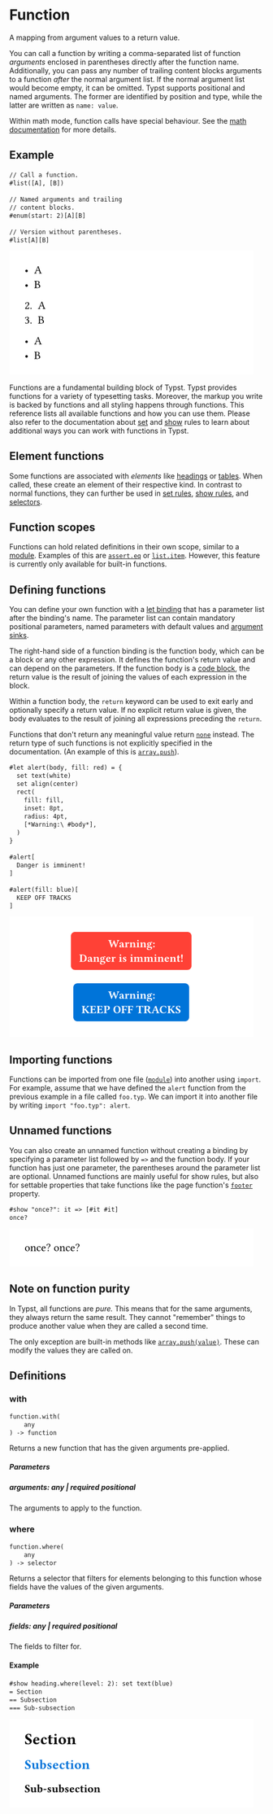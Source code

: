 
# Function

A mapping from argument values to a return value.

You can call a function by writing a comma-separated list of function
*arguments* enclosed in parentheses directly after the function name.
Additionally, you can pass any number of trailing content blocks
arguments to a function *after* the normal argument list. If the normal
argument list would become empty, it can be omitted. Typst supports
positional and named arguments. The former are identified by position
and type, while the latter are written as `name: value`.

Within math mode, function calls have special behaviour. See the [math
documentation](/reference/math/) for more details.

## Example

<div class="previewed-code">

    // Call a function.
    #list([A], [B])

    // Named arguments and trailing
    // content blocks.
    #enum(start: 2)[A][B]

    // Version without parentheses.
    #list[A][B]

<div class="preview">

![Preview](/assets/87cba5b2546c4d8134e4fbb8ab2e42e8.png)

</div>

</div>

Functions are a fundamental building block of Typst. Typst provides
functions for a variety of typesetting tasks. Moreover, the markup you
write is backed by functions and all styling happens through functions.
This reference lists all available functions and how you can use them.
Please also refer to the documentation about
[set](/reference/styling/#set-rules) and
[show](/reference/styling/#show-rules) rules to learn about additional
ways you can work with functions in Typst.

## Element functions

Some functions are associated with *elements* like
[headings](/reference/model/heading/) or
[tables](/reference/model/table/). When called, these create an element
of their respective kind. In contrast to normal functions, they can
further be used in [set rules](/reference/styling/#set-rules), [show
rules](/reference/styling/#show-rules), and
[selectors](/reference/foundations/selector/).

## Function scopes

Functions can hold related definitions in their own scope, similar to a
[module](/reference/scripting/#modules). Examples of this are
[`assert.eq`](/reference/foundations/assert/#definitions-eq) or
[`list.item`](/reference/model/list/#definitions-item). However, this
feature is currently only available for built-in functions.

## Defining functions

You can define your own function with a [let
binding](/reference/scripting/#bindings) that has a parameter list after
the binding's name. The parameter list can contain mandatory positional
parameters, named parameters with default values and [argument
sinks](/reference/foundations/arguments/).

The right-hand side of a function binding is the function body, which
can be a block or any other expression. It defines the function's return
value and can depend on the parameters. If the function body is a [code
block](/reference/scripting/#blocks), the return value is the result of
joining the values of each expression in the block.

Within a function body, the `return` keyword can be used to exit early
and optionally specify a return value. If no explicit return value is
given, the body evaluates to the result of joining all expressions
preceding the `return`.

Functions that don't return any meaningful value return
[`none`](/reference/foundations/none/ "`none`") instead. The return type
of such functions is not explicitly specified in the documentation. (An
example of this is
[`array.push`](/reference/foundations/array/#definitions-push "`array.push`")).

<div class="previewed-code">

    #let alert(body, fill: red) = {
      set text(white)
      set align(center)
      rect(
        fill: fill,
        inset: 8pt,
        radius: 4pt,
        [*Warning:\ #body*],
      )
    }

    #alert[
      Danger is imminent!
    ]

    #alert(fill: blue)[
      KEEP OFF TRACKS
    ]

<div class="preview">

![Preview](/assets/e7ac0ae1342dcd1b7bfc1dce40ec5bed.png)

</div>

</div>

## Importing functions

Functions can be imported from one file
([`module`](/reference/scripting/#modules)) into another using
<span class="typ-key">`import`</span>. For example, assume that we have
defined the `alert` function from the previous example in a file called
`foo.typ`. We can import it into another file by writing
<span class="typ-key">`import`</span>` `<span class="typ-str">`"foo.typ"`</span><span class="typ-punct">`:`</span>` alert`.

## Unnamed functions

You can also create an unnamed function without creating a binding by
specifying a parameter list followed by `=>` and the function body. If
your function has just one parameter, the parentheses around the
parameter list are optional. Unnamed functions are mainly useful for
show rules, but also for settable properties that take functions like
the page function's
[`footer`](/reference/layout/page/#parameters-footer) property.

<div class="previewed-code">

    #show "once?": it => [#it #it]
    once?

<div class="preview">

![Preview](/assets/c9779efb0fcc717fd4868ec6868bdcf9.png)

</div>

</div>

## Note on function purity

In Typst, all functions are *pure.* This means that for the same
arguments, they always return the same result. They cannot "remember"
things to produce another value when they are called a second time.

The only exception are built-in methods like
[`array.push(value)`](/reference/foundations/array/#definitions-push).
These can modify the values they are called on.


## Definitions


### with

```
function.with(
    any
) -> function
```
Returns a new function that has the given arguments pre-applied.


##### Parameters


##### arguments: any | _required_ _positional_

The arguments to apply to the function.


### where

```
function.where(
    any
) -> selector
```
Returns a selector that filters for elements belonging to this function
whose fields have the values of the given arguments.


##### Parameters


##### fields: any | _required_ _positional_

The fields to filter for.


#### Example

<div class="previewed-code">

    #show heading.where(level: 2): set text(blue)
    = Section
    == Subsection
    === Sub-subsection

<div class="preview">

![Preview](/assets/54e4780e95888ad47cba40e40c1d918a.png)

</div>

</div>


